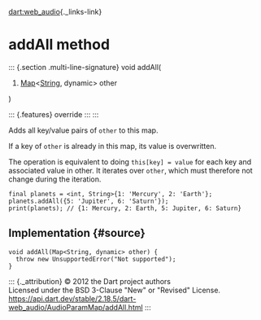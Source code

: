 [dart:web\_audio](../../dart-web_audio/dart-web_audio-library){._links-link}

addAll method
=============

::: {.section .multi-line-signature}
void addAll(

1.  [Map](../../dart-core/map-class)\<[String](../../dart-core/string-class),
    dynamic\> other

)

::: {.features}
override
:::
:::

Adds all key/value pairs of `other` to this map.

If a key of `other` is already in this map, its value is overwritten.

The operation is equivalent to doing `this[key] = value` for each key
and associated value in other. It iterates over `other`, which must
therefore not change during the iteration.

``` {.language-dart data-language="dart"}
final planets = <int, String>{1: 'Mercury', 2: 'Earth'};
planets.addAll({5: 'Jupiter', 6: 'Saturn'});
print(planets); // {1: Mercury, 2: Earth, 5: Jupiter, 6: Saturn}
```

Implementation {#source}
--------------

``` {.language-dart data-language="dart"}
void addAll(Map<String, dynamic> other) {
  throw new UnsupportedError("Not supported");
}
```

::: {._attribution}
© 2012 the Dart project authors\
Licensed under the BSD 3-Clause \"New\" or \"Revised\" License.\
<https://api.dart.dev/stable/2.18.5/dart-web_audio/AudioParamMap/addAll.html>
:::
